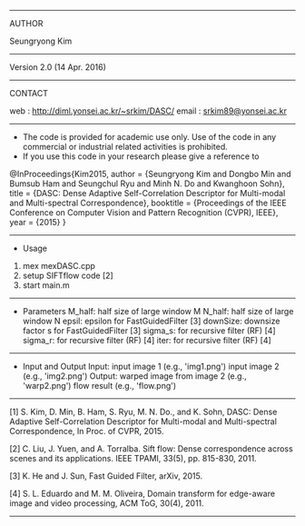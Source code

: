 ---------------------------------------------------------------------------

AUTHOR

Seungryong Kim

---------------------------------------------------------------------------

Version 2.0 (14 Apr. 2016)

---------------------------------------------------------------------------

CONTACT

web   : http://diml.yonsei.ac.kr/~srkim/DASC/
email : srkim89@yonsei.ac.kr

---------------------------------------------------------------------------

* The code is provided for academic use only. Use of the code in any commercial or industrial related activities is prohibited. 
* If you use this code in your research please give a reference to

@InProceedings{Kim2015,
author = {Seungryong Kim and Dongbo Min and Bumsub Ham and Seungchul Ryu and Minh N. Do and Kwanghoon Sohn},
title = {DASC: Dense Adaptive Self-Correlation Descriptor for Multi-modal and Multi-spectral Correspondence},
booktitle = {Proceedings of the IEEE Conference on Computer Vision and Pattern Recognition (CVPR), IEEE},
year = {2015}
}

---------------------------------------------------------------------------

* Usage
1) mex mexDASC.cpp
2) setup SIFTflow code [2]
3) start main.m

---------------------------------------------------------------------------

* Parameters
M_half: half size of large window M
N_half: half size of large window N 
epsil: epsilon for FastGuidedFilter [3] 
downSize: downsize factor s for FastGuidedFilter [3]
sigma_s: for recursive filter (RF) [4]
sigma_r: for recursive filter (RF) [4]
iter: for recursive filter (RF) [4]

---------------------------------------------------------------------------

* Input and Output
Input: input image 1                (e.g., 'img1.png')
       input image 2                (e.g., 'img2.png')
Output: warped image from image 2	(e.g., 'warp2.png')
        flow result             	(e.g., 'flow.png')

---------------------------------------------------------------------------

[1] S. Kim, D. Min, B. Ham, S. Ryu, M. N. Do., and K. Sohn, DASC: Dense 
Adaptive Self-Correlation Descriptor for Multi-modal and Multi-spectral 
Correspondence, In Proc. of CVPR, 2015.

[2] C. Liu, J. Yuen, and A. Torralba. Sift flow: Dense correspondence
across scenes and its applications. IEEE TPAMI, 33(5), pp. 815-830, 2011.

[3] K. He and J. Sun, Fast Guided Filter, arXiv, 2015.

[4] S. L. Eduardo and M. M. Oliveira, Domain transform for edge-aware image 
and video processing, ACM ToG, 30(4), 2011.

---------------------------------------------------------------------------

